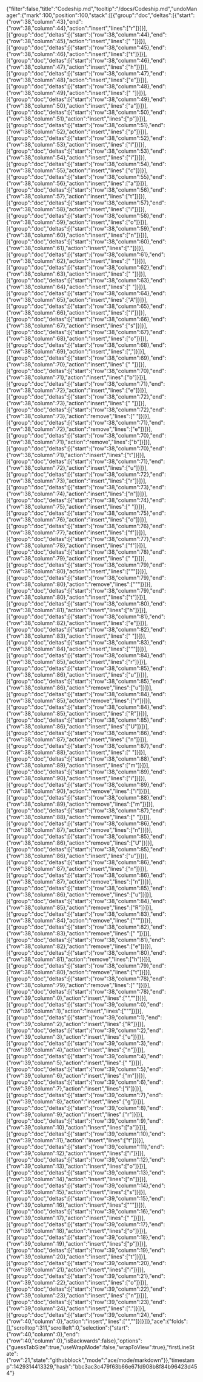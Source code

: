 {"filter":false,"title":"Codeship.md","tooltip":"/docs/Codeship.md","undoManager":{"mark":100,"position":100,"stack":[[{"group":"doc","deltas":[{"start":{"row":38,"column":43},"end":{"row":38,"column":44},"action":"insert","lines":["r"]}]}],[{"group":"doc","deltas":[{"start":{"row":38,"column":44},"end":{"row":38,"column":45},"action":"insert","lines":[" "]}]}],[{"group":"doc","deltas":[{"start":{"row":38,"column":45},"end":{"row":38,"column":46},"action":"insert","lines":["t"]}]}],[{"group":"doc","deltas":[{"start":{"row":38,"column":46},"end":{"row":38,"column":47},"action":"insert","lines":["h"]}]}],[{"group":"doc","deltas":[{"start":{"row":38,"column":47},"end":{"row":38,"column":48},"action":"insert","lines":["e"]}]}],[{"group":"doc","deltas":[{"start":{"row":38,"column":48},"end":{"row":38,"column":49},"action":"insert","lines":[" "]}]}],[{"group":"doc","deltas":[{"start":{"row":38,"column":49},"end":{"row":38,"column":50},"action":"insert","lines":["a"]}]}],[{"group":"doc","deltas":[{"start":{"row":38,"column":50},"end":{"row":38,"column":51},"action":"insert","lines":["p"]}]}],[{"group":"doc","deltas":[{"start":{"row":38,"column":51},"end":{"row":38,"column":52},"action":"insert","lines":["p"]}]}],[{"group":"doc","deltas":[{"start":{"row":38,"column":52},"end":{"row":38,"column":53},"action":"insert","lines":["l"]}]}],[{"group":"doc","deltas":[{"start":{"row":38,"column":53},"end":{"row":38,"column":54},"action":"insert","lines":["i"]}]}],[{"group":"doc","deltas":[{"start":{"row":38,"column":54},"end":{"row":38,"column":55},"action":"insert","lines":["c"]}]}],[{"group":"doc","deltas":[{"start":{"row":38,"column":55},"end":{"row":38,"column":56},"action":"insert","lines":["a"]}]}],[{"group":"doc","deltas":[{"start":{"row":38,"column":56},"end":{"row":38,"column":57},"action":"insert","lines":["t"]}]}],[{"group":"doc","deltas":[{"start":{"row":38,"column":57},"end":{"row":38,"column":58},"action":"insert","lines":["i"]}]}],[{"group":"doc","deltas":[{"start":{"row":38,"column":58},"end":{"row":38,"column":59},"action":"insert","lines":["o"]}]}],[{"group":"doc","deltas":[{"start":{"row":38,"column":59},"end":{"row":38,"column":60},"action":"insert","lines":["n"]}]}],[{"group":"doc","deltas":[{"start":{"row":38,"column":60},"end":{"row":38,"column":61},"action":"insert","lines":["."]}]}],[{"group":"doc","deltas":[{"start":{"row":38,"column":61},"end":{"row":38,"column":62},"action":"insert","lines":[" "]}]}],[{"group":"doc","deltas":[{"start":{"row":38,"column":62},"end":{"row":38,"column":63},"action":"insert","lines":[" "]}]}],[{"group":"doc","deltas":[{"start":{"row":38,"column":63},"end":{"row":38,"column":64},"action":"insert","lines":[" "]}]}],[{"group":"doc","deltas":[{"start":{"row":38,"column":64},"end":{"row":38,"column":65},"action":"insert","lines":["A"]}]}],[{"group":"doc","deltas":[{"start":{"row":38,"column":65},"end":{"row":38,"column":66},"action":"insert","lines":["l"]}]}],[{"group":"doc","deltas":[{"start":{"row":38,"column":66},"end":{"row":38,"column":67},"action":"insert","lines":["s"]}]}],[{"group":"doc","deltas":[{"start":{"row":38,"column":67},"end":{"row":38,"column":68},"action":"insert","lines":["o"]}]}],[{"group":"doc","deltas":[{"start":{"row":38,"column":68},"end":{"row":38,"column":69},"action":"insert","lines":[","]}]}],[{"group":"doc","deltas":[{"start":{"row":38,"column":69},"end":{"row":38,"column":70},"action":"insert","lines":[" "]}]}],[{"group":"doc","deltas":[{"start":{"row":38,"column":70},"end":{"row":38,"column":71},"action":"insert","lines":["b"]}]}],[{"group":"doc","deltas":[{"start":{"row":38,"column":71},"end":{"row":38,"column":72},"action":"insert","lines":["e"]}]}],[{"group":"doc","deltas":[{"start":{"row":38,"column":72},"end":{"row":38,"column":73},"action":"insert","lines":[" "]}]}],[{"group":"doc","deltas":[{"start":{"row":38,"column":72},"end":{"row":38,"column":73},"action":"remove","lines":[" "]}]}],[{"group":"doc","deltas":[{"start":{"row":38,"column":71},"end":{"row":38,"column":72},"action":"remove","lines":["e"]}]}],[{"group":"doc","deltas":[{"start":{"row":38,"column":70},"end":{"row":38,"column":71},"action":"remove","lines":["b"]}]}],[{"group":"doc","deltas":[{"start":{"row":38,"column":70},"end":{"row":38,"column":71},"action":"insert","lines":["t"]}]}],[{"group":"doc","deltas":[{"start":{"row":38,"column":71},"end":{"row":38,"column":72},"action":"insert","lines":["u"]}]}],[{"group":"doc","deltas":[{"start":{"row":38,"column":72},"end":{"row":38,"column":73},"action":"insert","lines":["r"]}]}],[{"group":"doc","deltas":[{"start":{"row":38,"column":73},"end":{"row":38,"column":74},"action":"insert","lines":["n"]}]}],[{"group":"doc","deltas":[{"start":{"row":38,"column":74},"end":{"row":38,"column":75},"action":"insert","lines":[" "]}]}],[{"group":"doc","deltas":[{"start":{"row":38,"column":75},"end":{"row":38,"column":76},"action":"insert","lines":["o"]}]}],[{"group":"doc","deltas":[{"start":{"row":38,"column":76},"end":{"row":38,"column":77},"action":"insert","lines":["f"]}]}],[{"group":"doc","deltas":[{"start":{"row":38,"column":77},"end":{"row":38,"column":78},"action":"insert","lines":["f"]}]}],[{"group":"doc","deltas":[{"start":{"row":38,"column":78},"end":{"row":38,"column":79},"action":"insert","lines":[" "]}]}],[{"group":"doc","deltas":[{"start":{"row":38,"column":79},"end":{"row":38,"column":80},"action":"insert","lines":["\""]}]}],[{"group":"doc","deltas":[{"start":{"row":38,"column":79},"end":{"row":38,"column":80},"action":"remove","lines":["\""]}]}],[{"group":"doc","deltas":[{"start":{"row":38,"column":79},"end":{"row":38,"column":80},"action":"insert","lines":["t"]}]}],[{"group":"doc","deltas":[{"start":{"row":38,"column":80},"end":{"row":38,"column":81},"action":"insert","lines":["h"]}]}],[{"group":"doc","deltas":[{"start":{"row":38,"column":81},"end":{"row":38,"column":82},"action":"insert","lines":["e"]}]}],[{"group":"doc","deltas":[{"start":{"row":38,"column":82},"end":{"row":38,"column":83},"action":"insert","lines":[" "]}]}],[{"group":"doc","deltas":[{"start":{"row":38,"column":83},"end":{"row":38,"column":84},"action":"insert","lines":["\""]}]}],[{"group":"doc","deltas":[{"start":{"row":38,"column":84},"end":{"row":38,"column":85},"action":"insert","lines":["r"]}]}],[{"group":"doc","deltas":[{"start":{"row":38,"column":85},"end":{"row":38,"column":86},"action":"insert","lines":["u"]}]}],[{"group":"doc","deltas":[{"start":{"row":38,"column":85},"end":{"row":38,"column":86},"action":"remove","lines":["u"]}]}],[{"group":"doc","deltas":[{"start":{"row":38,"column":84},"end":{"row":38,"column":85},"action":"remove","lines":["r"]}]}],[{"group":"doc","deltas":[{"start":{"row":38,"column":84},"end":{"row":38,"column":85},"action":"insert","lines":["R"]}]}],[{"group":"doc","deltas":[{"start":{"row":38,"column":85},"end":{"row":38,"column":86},"action":"insert","lines":["U"]}]}],[{"group":"doc","deltas":[{"start":{"row":38,"column":86},"end":{"row":38,"column":87},"action":"insert","lines":["n"]}]}],[{"group":"doc","deltas":[{"start":{"row":38,"column":87},"end":{"row":38,"column":88},"action":"insert","lines":[" "]}]}],[{"group":"doc","deltas":[{"start":{"row":38,"column":88},"end":{"row":38,"column":89},"action":"insert","lines":["m"]}]}],[{"group":"doc","deltas":[{"start":{"row":38,"column":89},"end":{"row":38,"column":90},"action":"insert","lines":["i"]}]}],[{"group":"doc","deltas":[{"start":{"row":38,"column":89},"end":{"row":38,"column":90},"action":"remove","lines":["i"]}]}],[{"group":"doc","deltas":[{"start":{"row":38,"column":88},"end":{"row":38,"column":89},"action":"remove","lines":["m"]}]}],[{"group":"doc","deltas":[{"start":{"row":38,"column":87},"end":{"row":38,"column":88},"action":"remove","lines":[" "]}]}],[{"group":"doc","deltas":[{"start":{"row":38,"column":86},"end":{"row":38,"column":87},"action":"remove","lines":["n"]}]}],[{"group":"doc","deltas":[{"start":{"row":38,"column":85},"end":{"row":38,"column":86},"action":"remove","lines":["U"]}]}],[{"group":"doc","deltas":[{"start":{"row":38,"column":85},"end":{"row":38,"column":86},"action":"insert","lines":["u"]}]}],[{"group":"doc","deltas":[{"start":{"row":38,"column":86},"end":{"row":38,"column":87},"action":"insert","lines":["n"]}]}],[{"group":"doc","deltas":[{"start":{"row":38,"column":86},"end":{"row":38,"column":87},"action":"remove","lines":["n"]}]}],[{"group":"doc","deltas":[{"start":{"row":38,"column":85},"end":{"row":38,"column":86},"action":"remove","lines":["u"]}]}],[{"group":"doc","deltas":[{"start":{"row":38,"column":84},"end":{"row":38,"column":85},"action":"remove","lines":["R"]}]}],[{"group":"doc","deltas":[{"start":{"row":38,"column":83},"end":{"row":38,"column":84},"action":"remove","lines":["\""]}]}],[{"group":"doc","deltas":[{"start":{"row":38,"column":82},"end":{"row":38,"column":83},"action":"remove","lines":[" "]}]}],[{"group":"doc","deltas":[{"start":{"row":38,"column":81},"end":{"row":38,"column":82},"action":"remove","lines":["e"]}]}],[{"group":"doc","deltas":[{"start":{"row":38,"column":80},"end":{"row":38,"column":81},"action":"remove","lines":["h"]}]}],[{"group":"doc","deltas":[{"start":{"row":38,"column":79},"end":{"row":38,"column":80},"action":"remove","lines":["t"]}]}],[{"group":"doc","deltas":[{"start":{"row":38,"column":78},"end":{"row":38,"column":79},"action":"remove","lines":[" "]}]}],[{"group":"doc","deltas":[{"start":{"row":38,"column":78},"end":{"row":39,"column":0},"action":"insert","lines":["",""]}]}],[{"group":"doc","deltas":[{"start":{"row":39,"column":0},"end":{"row":39,"column":1},"action":"insert","lines":["\""]}]}],[{"group":"doc","deltas":[{"start":{"row":39,"column":1},"end":{"row":39,"column":2},"action":"insert","lines":["R"]}]}],[{"group":"doc","deltas":[{"start":{"row":39,"column":2},"end":{"row":39,"column":3},"action":"insert","lines":["u"]}]}],[{"group":"doc","deltas":[{"start":{"row":39,"column":3},"end":{"row":39,"column":4},"action":"insert","lines":["n"]}]}],[{"group":"doc","deltas":[{"start":{"row":39,"column":4},"end":{"row":39,"column":5},"action":"insert","lines":[" "]}]}],[{"group":"doc","deltas":[{"start":{"row":39,"column":5},"end":{"row":39,"column":6},"action":"insert","lines":["m"]}]}],[{"group":"doc","deltas":[{"start":{"row":39,"column":6},"end":{"row":39,"column":7},"action":"insert","lines":["i"]}]}],[{"group":"doc","deltas":[{"start":{"row":39,"column":7},"end":{"row":39,"column":8},"action":"insert","lines":["g"]}]}],[{"group":"doc","deltas":[{"start":{"row":39,"column":8},"end":{"row":39,"column":9},"action":"insert","lines":["r"]}]}],[{"group":"doc","deltas":[{"start":{"row":39,"column":9},"end":{"row":39,"column":10},"action":"insert","lines":["a"]}]}],[{"group":"doc","deltas":[{"start":{"row":39,"column":10},"end":{"row":39,"column":11},"action":"insert","lines":["t"]}]}],[{"group":"doc","deltas":[{"start":{"row":39,"column":11},"end":{"row":39,"column":12},"action":"insert","lines":["i"]}]}],[{"group":"doc","deltas":[{"start":{"row":39,"column":12},"end":{"row":39,"column":13},"action":"insert","lines":["o"]}]}],[{"group":"doc","deltas":[{"start":{"row":39,"column":13},"end":{"row":39,"column":14},"action":"insert","lines":["n"]}]}],[{"group":"doc","deltas":[{"start":{"row":39,"column":14},"end":{"row":39,"column":15},"action":"insert","lines":["s"]}]}],[{"group":"doc","deltas":[{"start":{"row":39,"column":15},"end":{"row":39,"column":16},"action":"insert","lines":["\""]}]}],[{"group":"doc","deltas":[{"start":{"row":39,"column":16},"end":{"row":39,"column":17},"action":"insert","lines":[" "]}]}],[{"group":"doc","deltas":[{"start":{"row":39,"column":17},"end":{"row":39,"column":18},"action":"insert","lines":["o"]}]}],[{"group":"doc","deltas":[{"start":{"row":39,"column":18},"end":{"row":39,"column":19},"action":"insert","lines":["p"]}]}],[{"group":"doc","deltas":[{"start":{"row":39,"column":19},"end":{"row":39,"column":20},"action":"insert","lines":["t"]}]}],[{"group":"doc","deltas":[{"start":{"row":39,"column":20},"end":{"row":39,"column":21},"action":"insert","lines":["i"]}]}],[{"group":"doc","deltas":[{"start":{"row":39,"column":21},"end":{"row":39,"column":22},"action":"insert","lines":["o"]}]}],[{"group":"doc","deltas":[{"start":{"row":39,"column":22},"end":{"row":39,"column":23},"action":"insert","lines":["n"]}]}],[{"group":"doc","deltas":[{"start":{"row":39,"column":23},"end":{"row":39,"column":24},"action":"insert","lines":["."]}]}],[{"group":"doc","deltas":[{"start":{"row":39,"column":24},"end":{"row":40,"column":0},"action":"insert","lines":["",""]}]}]]},"ace":{"folds":[],"scrolltop":311,"scrollleft":0,"selection":{"start":{"row":40,"column":0},"end":{"row":40,"column":0},"isBackwards":false},"options":{"guessTabSize":true,"useWrapMode":false,"wrapToView":true},"firstLineState":{"row":21,"state":"githubblock","mode":"ace/mode/markdown"}},"timestamp":1429314413329,"hash":"bbc3ac3c479f63b66e67fd908b8f84b96423d454"}